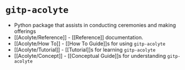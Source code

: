 # `gitp-acolyte`
- Python package that assists in conducting ceremonies and making offerings
- [[Acolyte/Reference]] - [[Reference]] documentation.
- [[Acolyte/How To]] - [[How To Guide]]s for using `gitp-acolyte`
- [[Acolyte/Tutorial]] - [[Tutorial]]s for learning `gitp-acolyte`
- [[Acolyte/Concept]] - [[Conceptual Guide]]s for understanding `gitp-acolyte`